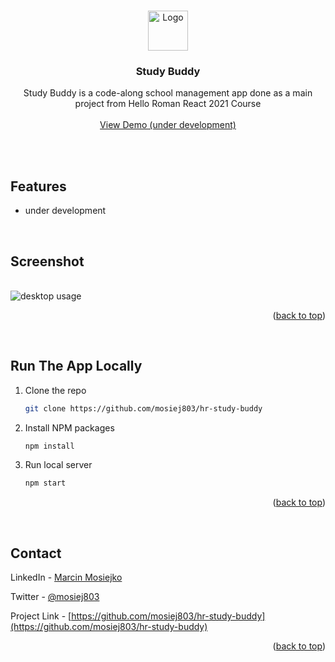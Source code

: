 <a name="readme-top"></a>

<!-- PROJECT LOGO -->
<br />
<div align="center">
  <a href="study-buddy-hr.netlify.app">
    <img src="https://github.com/mosiej803/hr-study-buddy/blob/main/public/favicon.png" alt="Logo" width="64" height="64">
  </a>

<h3 align="center">Study Buddy</h3>

  <p align="center">
    Study Buddy is a code-along school management app done as a main project from Hello Roman React 2021 Course
    <br />
    <br />
    <a href="study-buddy-hr.netlify.app">View Demo (under development)</a>
  </p>
</div>

<br />
<br />

<!-- FEATURES -->
## Features

* under development

<br />

<!-- SCREENSHOTS -->

## Screenshot
<br />
<img src="https://github.com/mosiej803/hr-study-buddy/blob/main/src/assets/screenshots/screenshot_1.png" alt="desktop usage" />

<p align="right">(<a href="#readme-top">back to top</a>)</p>
<br />



<!-- RUN LOCALLY -->
## Run The App Locally

1. Clone the repo
   ```sh
   git clone https://github.com/mosiej803/hr-study-buddy
   ```
2. Install NPM packages
   ```sh
   npm install
   ```
3. Run local server
   ```sh
   npm start
   ```

<p align="right">(<a href="#readme-top">back to top</a>)</p>
<br />


<!-- CONTACT -->
## Contact

LinkedIn - [Marcin Mosiejko](https://www.linkedin.com/in/marcin-mosiejko-45937051/)

Twitter - [@mosiej803](https://twitter.com/mosiej803)

Project Link - [https://github.com/mosiej803/hr-study-buddy](https://github.com/mosiej803/hr-study-buddy)

<p align="right">(<a href="#readme-top">back to top</a>)</p>



<!-- LINKS -->

[Javascript]: https://img.shields.io/badge/JavaScript-323330?style=for-the-badge&logo=javascript&logoColor=F7DF1E
[Javascript-url]: https://www.javascript.com/

[CSS3]: https://img.shields.io/badge/CSS3-1572B6?style=for-the-badge&logo=css3&logoColor=white
[CSS3-url]: https://www.w3.org/Style/CSS/Overview.en.html

[SASS]: https://img.shields.io/badge/Sass-CC6699?style=for-the-badge&logo=sass&logoColor=white
[SASS-url]: https://sass-lang.com/

[HTML5]: https://img.shields.io/badge/HTML5-E34F26?style=for-the-badge&logo=html5&logoColor=white
[HTML5-url]: https://html5.org/

[MVC Architecture]: https://img.shields.io/badge/MVC-Architecture-green?style=for-the-badge
[MVC-url]: https://www.freecodecamp.org/news/the-model-view-controller-pattern-mvc-architecture-and-frameworks-explained/

